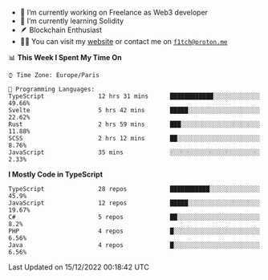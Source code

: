 - 🔭 I’m currently working on Freelance as Web3 developer
- 🌱 I’m currently learning Solidity
- 🪶 Blockchain Enthusiast
- 👨‍💻 You can visit my [website](https://f1tch.xyz) or contact me on [`f1tch@proton.me`](mailto:f1tch@proton.me)

<!--START_SECTION:waka-->
📊 **This Week I Spent My Time On** 

```text
⌚︎ Time Zone: Europe/Paris

💬 Programming Languages: 
TypeScript               12 hrs 31 mins      ████████████░░░░░░░░░░░░░   49.66% 
Svelte                   5 hrs 42 mins       █████░░░░░░░░░░░░░░░░░░░░   22.62% 
Rust                     2 hrs 59 mins       ███░░░░░░░░░░░░░░░░░░░░░░   11.88% 
SCSS                     2 hrs 12 mins       ██░░░░░░░░░░░░░░░░░░░░░░░   8.76% 
JavaScript               35 mins             ░░░░░░░░░░░░░░░░░░░░░░░░░   2.33%

```

**I Mostly Code in TypeScript** 

```text
TypeScript               28 repos            ███████████░░░░░░░░░░░░░░   45.9% 
JavaScript               12 repos            █████░░░░░░░░░░░░░░░░░░░░   19.67% 
C#                       5 repos             ██░░░░░░░░░░░░░░░░░░░░░░░   8.2% 
PHP                      4 repos             █░░░░░░░░░░░░░░░░░░░░░░░░   6.56% 
Java                     4 repos             █░░░░░░░░░░░░░░░░░░░░░░░░   6.56%

```



 Last Updated on 15/12/2022 00:18:42 UTC
<!--END_SECTION:waka-->
